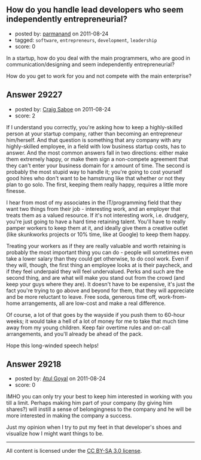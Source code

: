 ## How do you handle lead developers who seem independently entrepreneurial?

- posted by: [parmanand](https://stackexchange.com/users/-1/7764-parmanand) on 2011-08-24
- tagged: `software`, `entrepreneurs`, `development`, `leadership`
- score: 0

In a startup, how do you deal with the main programmers, who are good in communication/designing and seem independently entrepreneurial?

How do you get to work for you and not compete with the main enterprise?



## Answer 29227

- posted by: [Craig Saboe](https://stackexchange.com/users/-1/12715-craig-saboe) on 2011-08-24
- score: 2

If I understand you correctly, you're asking how to keep a highly-skilled person at your startup company, rather than becoming an entrepreneur him/herself. And that question is something that any company with any highly-skilled employee, in a field with low business startup costs, has to answer.  And the most common answers fall in two directions: either make them extremely happy, or make them sign a non-compete agreement that they can't enter your business domain for x amount of time. The second is probably the most stupid way to handle it; you're going to cost yourself good hires who don't want to be hamstrung like that whether or not they plan to go solo. The first, keeping them really happy, requires a little more finesse.

I hear from most of my associates in the IT/programming field that they want two things from their job - interesting work, and an employer that treats them as a valued resource. If it's not interesting work, i.e. drudgery, you're just going to have a hard time retaining talent. You'll have to really pamper workers to keep them at it, and ideally give them a creative outlet (like skunkworks projects or 10% time, like at Google) to keep them happy.

Treating your workers as if they are really valuable and worth retaining is probably the most important thing you can do - people will sometimes even take a lower salary than they could get otherwise, to do cool work. Even if they will, though, the first thing an employee looks at is their paycheck, and if they feel underpaid they will feel undervalued. Perks and such are the second thing, and are what will make you stand out from the crowd (and keep your guys where they are). It doesn't have to be expensive, it's just the fact you're trying to go above and beyond for them, that they will appreciate and be more reluctant to leave. Free soda, generous time off, work-from-home arrangements, all are low-cost and make a real difference.

Of course, a lot of that goes by the wayside if you push them to 60-hour weeks; it would take a hell of a lot of money for me to take that much time away from my young children.  Keep fair overtime rules and on-call arrangements, and you'll already be ahead of the pack.

Hope this long-winded speech helps!


## Answer 29218

- posted by: [Atul Goyal](https://stackexchange.com/users/-1/11816-atul-goyal) on 2011-08-24
- score: 0

IMHO you can only try your best to keep him interested in working with you till a limit. Perhaps making him part of your company (by giving him shares?)  will instill a sense of belongingness to the company and he will be more interested in making the company a success.

Just my opinion when I try to put my feet in that developer's shoes and visualize how I might want things to be.



---

All content is licensed under the [CC BY-SA 3.0 license](https://creativecommons.org/licenses/by-sa/3.0/).

